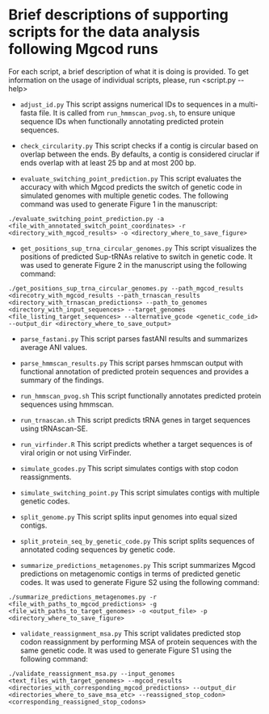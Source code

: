# Brief descriptions of supporting scripts for the data analysis following Mgcod runs

For each script, a brief description of what it is doing is provided. To get information on the usage of individual scripts, please, run <script.py --help>

- `adjust_id.py` This script assigns numerical IDs to sequences in a multi-fasta file. It is called from `run_hmmscan_pvog.sh`, to ensure unique sequence IDs when functionally annotating predicted protein sequences.

- `check_circularity.py` This script checks if a contig is circular based on overlap between the ends. By defaults, a contig is considered ciruclar if ends overlap with at least 25 bp and at most 200 bp.

- `evaluate_switching_point_prediction.py` This script evaluates the accuracy with which Mgcod predicts the switch of genetic code in simulated genomes with multiple genetic codes. The following command was used to generate Figure 1 in the manuscript:
```
./evaluate_switching_point_prediction.py -a <file_with_annotated_switch_point_coordinates> -r <directory_with_mgcod_results> -o <directory_where_to_save_figure>
```

- `get_positions_sup_trna_circular_genomes.py` This script visualizes the positions of predicted Sup-tRNAs relative to switch in genetic code. It was used to generate Figure 2 in the manuscript using the following command:
```
./get_positions_sup_trna_circular_genomes.py --path_mgcod_results <direcotry_with_mgcod_results --path_trnascan_results <directory_with_trnascan_predictions> --path_to_genomes  <directory_with_input_sequences> --target_genomes <file_listing_target_sequences> --alternative_gcode <genetic_code_id> --output_dir <directory_where_to_save_output>
```

- `parse_fastani.py` This script parses fastANI results and summarizes average ANI values.

- `parse_hmmscan_results.py` This script parses hmmscan output with functional annotation of predicted protein sequences and provides a summary of the findings.

- `run_hmmscan_pvog.sh` This script functionally annotates predicted protein sequences using hmmscan.

- `run_trnascan.sh` This script predicts tRNA genes in target sequences using tRNAscan-SE.

- `run_virfinder.R` This script predicts whether a target sequences is of viral origin or not using VirFinder.

- `simulate_gcodes.py` This script simulates contigs with stop codon reassignments.

- `simulate_switching_point.py` This script simulates contigs with multiple genetic codes.

- `split_genome.py` This script splits input genomes into equal sized contigs.

- `split_protein_seq_by_genetic_code.py` This script splits sequences of annotated coding sequences by genetic code.

- `summarize_predictions_metagenomes.py` This script summarizes Mgcod predictions on metagenomic contigs in terms of predicted genetic codes. It was used to generate Figure S2 using the following command:
```
./summarize_predictions_metagenomes.py -r <file_with_paths_to_mgcod_predictions> -g <file_with_paths_to_target_genomes> -o <output_file> -p <directory_where_to_save_figure>
```

- `validate_reassignment_msa.py` This script validates predicted stop codon reassignment by performing MSA of protein sequences with the same genetic code. It was used to generate Figure S1 using the following command:
```
./validate_reassignment_msa.py --input_genomes <text_files_with_target_genomes> --mgcod_results <directories_with_corresponding_mgcod_predictions> --output_dir <directories_where_to_save_msa_etc> --reassigned_stop_codon> <corresponding_reassigned_stop_codons>
```